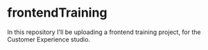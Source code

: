 # frontendTraining
In this repository I'll be uploading a frontend training project, for the Customer Experience studio.

